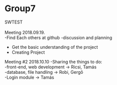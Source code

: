 # Group7
SWTEST\
\
Meeting 2018.09.19.\
-Find Each others at github
-discussion and planning
  - Get the basic understanding of the project
  - Creating Project

Meeting #2 2018.10.10
-Sharing the things to do:  
  -front-end, web development -> Ricsi, Tamás  
  -database, file handling -> Robi, Gergő  
  -Login module -> Tamás  
  
 
